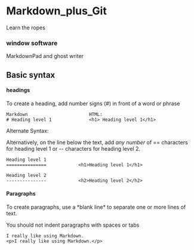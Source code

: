 # Markdown_plus_Git
Learn the ropes

### window software
MarkdownPad and ghost writer

## Basic syntax
#### headings

To create a heading, add number signs (#) in front of a word or phrase

```
Markdown                       HTML:
# Heading level 1              <h1> Heading level 1</h1>
```

Alternate Syntax:

Alternatively, on the line below the text, add *any number* of == characters for heading level 1 or -- characters for heading level 2.

```
Heading level 1             
===============            <h1>Heading level 1</h1>

Heading level 2
---------------            <h2>Heading level 2</h2>
```
<h4> Paragraphs </h4>

<p>To create paragraphs, use a *blank line* to separate one or more lines of text.</p>
 You should not indent paragraphs with spaces or tabs

```
I really like using Markdown.
<p>I really like using Markdown.</p>
```
  
  
  
